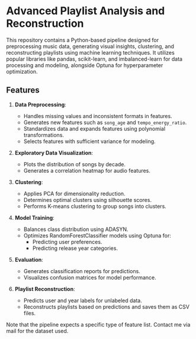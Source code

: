 # Advanced Playlist Analysis and Reconstruction

This repository contains a Python-based pipeline designed for preprocessing music data, generating visual insights, clustering, and reconstructing playlists using machine learning techniques. It utilizes popular libraries like pandas, scikit-learn, and imbalanced-learn for data processing and modeling, alongside Optuna for hyperparameter optimization.

## Features

1. **Data Preprocessing**:
   - Handles missing values and inconsistent formats in features.
   - Generates new features such as `song_age` and `tempo_energy_ratio`.
   - Standardizes data and expands features using polynomial transformations.
   - Selects features with sufficient variance for modeling.

2. **Exploratory Data Visualization**:
   - Plots the distribution of songs by decade.
   - Generates a correlation heatmap for audio features.

3. **Clustering**:
   - Applies PCA for dimensionality reduction.
   - Determines optimal clusters using silhouette scores.
   - Performs K-means clustering to group songs into clusters.

4. **Model Training**:
   - Balances class distribution using ADASYN.
   - Optimizes RandomForestClassifier models using Optuna for:
     - Predicting user preferences.
     - Predicting release year categories.

5. **Evaluation**:
   - Generates classification reports for predictions.
   - Visualizes confusion matrices for model performance.

6. **Playlist Reconstruction**:
   - Predicts user and year labels for unlabeled data.
   - Reconstructs playlists based on predictions and saves them as CSV files.

Note that the pipeline expects a specific type of feature list. Contact me via mail for the dataset used.
